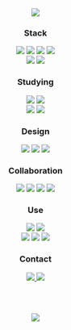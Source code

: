 <div align=center> <!-- 중앙 정렬 -->

  <!-- 내 이름, 직업 써 있는 대문 -->
  <img src="https://capsule-render.vercel.app/api?type=soft&color=auto&height=120&section=header&text=Seungjeon%20Baik&fontSize=40&fontColor=ffffff&desc=FrontEnd%20Developer&descSize=20&descAlignY=80&animation=twinkling"/>

  <h3> Stack </h3> <!-- 개발 툴 -->
  <img src="https://img.shields.io/badge/HTML5-E34F26?style=flat-square&logo=html5&logoColor=white"/></a> <!-- html5 --> 
  <img src="https://img.shields.io/badge/CSS3-1572B6?style=flat-square&logo=css3&logoColor=white"/></a> <!-- css3 --> 
  <img src="https://img.shields.io/badge/JavaScript-F7DF1E?style=flat-square&logo=javascript&logoColor=white"/></a> <!-- js --> 
  <img src="https://img.shields.io/badge/jQuery-0769AD?style=flat-square&logo=jQuery&logoColor=white"/></a> <!-- jquery -->
  <br>
  <img src="https://img.shields.io/badge/Bootstrap-7952B3?style=flat-square&logo=bootstrap&logoColor=white"/></a> <!-- bootstrap --> 
  <img src="https://img.shields.io/badge/Ajax-0769AD?style=flat-square&logo=jQuery&logoColor=white"/></a> <!-- ajax --> 
  
  <h3> Studying </h3> <!-- 공부 중 -->
  <img src="https://img.shields.io/badge/React-61DAFB?style=flat-square&logo=react&logoColor=white"/></a> <!-- react --> 
  <img src="https://img.shields.io/badge/TypeScript-3178C6?style=flat-square&logo=typescript&logoColor=white"/></a> <!-- ts -->
  <br>
  <img src="https://img.shields.io/badge/React Native-61DAFB?style=flat-square&logo=react&logoColor=white"/></a> <!-- rn --> 
  <img src="https://img.shields.io/badge/NodeJS-339933?style=flat-square&logo=node.js&logoColor=white"/></a> <!-- nodejs -->
  

  <h3> Design </h3> <!-- 디자인 툴 --> 
  <img src="https://img.shields.io/badge/Photoshop-31A8FF?style=flat-square&logo=adobephotoshop&logoColor=white"/></a> <!-- ps --> 
  <img src="https://img.shields.io/badge/Illustrator-FF9A00?style=flat-square&logo=adobeillustrator&logoColor=white"/></a> <!-- ai --> 
  <img src="https://img.shields.io/badge/Figma-F24E1E?style=flat-square&logo=figma&logoColor=white"/></a> <!-- figma --> 

  <h3> Collaboration </h3> <!-- 협업 툴 --> 
  <img src="https://img.shields.io/badge/Github-181717?style=flat-square&logo=github&logoColor=white"/></a> <!-- github --> 
  <img src="https://img.shields.io/badge/GitLab-FCA121?style=flat-square&logo=gitlab&logoColor=white"/></a> <!-- gitlab --> 
  <img src="https://img.shields.io/badge/Notion-000000?style=flat-square&logo=notion&logoColor=white"/></a> <!-- notion --> 
  <img src="https://img.shields.io/badge/Slack-4A154B?style=flat-square&logo=slack&logoColor=white"/></a> <!-- slack --> 

  <h3> Use </h3> <!-- 사용 -->
  <img src="https://img.shields.io/badge/VSCode-007ACC?style=flat-square&logo=visualstudiocode&logoColor=white"/></a> <!-- vscode --> 
  <img src="https://img.shields.io/badge/Eclipse-2C2255?style=flat-square&logo=eclipse&logoColor=white"/></a> <!-- eclipse -->
  <br>
  <img src="https://img.shields.io/badge/Windows-0078D6?style=flat-square&logo=windows&logoColor=white"/></a> <!-- window --> 
  <img src="https://img.shields.io/badge/macOS-000000?style=flat-square&logo=macos&logoColor=white"/></a> <!-- mac --> 
  <img src="https://img.shields.io/badge/Linux-FCC624?style=flat-square&logo=linux&logoColor=white"/></a> <!-- linux --> 
  
  <h3> Contact </h3> <!-- 연락처 --> 
  <a href="https://baby-coder.tistory.com">
    <img src="https://img.shields.io/badge/Blog-4285F4?style=flat-square&logo=google&logoColor=white&link=https://baby-coder.tistory.com/"/>
  </a>
  <a href="https://mail.naver.com/write">
    <img src="https://img.shields.io/badge/Email-03C75A?style=flat-square&logo=naver&logoColor=white&link=https://mail.naver.com/write"/>
  </a>
  
  <br><br> 

  <a href="https://hits.seeyoufarm.com"> <!-- 방문수 -->
    <img src="https://hits.seeyoufarm.com/api/count/incr/badge.svg?url=https%3A%2F%2Fgithub.com%2FBaikSeungJeon&count_bg=%2379C83D&title_bg=%23555555&icon=&icon_color=%23E7E7E7&title=hits&edge_flat=false"/>
  </a>

</div>
